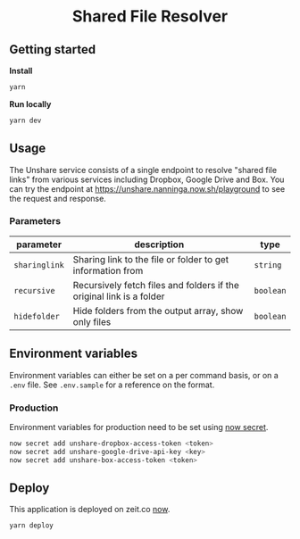 <h1 align="center">Shared File Resolver</h1>

## Getting started

**Install**

```sh
yarn
```

**Run locally**

```sh
yarn dev
```

## Usage

The Unshare service consists of a single endpoint to resolve "shared file links" from various services including Dropbox, Google Drive and Box. You can try the endpoint at https://unshare.nanninga.now.sh/playground to see the request and response.

### Parameters

| parameter     | description                                                          | type      |
| ------------- | -------------------------------------------------------------------- | --------- |
| `sharinglink` | Sharing link to the file or folder to get information from           | `string`  |
| `recursive`   | Recursively fetch files and folders if the original link is a folder | `boolean` |
| `hidefolder`  | Hide folders from the output array, show only files                  | `boolean` |

## Environment variables

Environment variables can either be set on a per command basis, or on a `.env` file. See `.env.sample` for a reference on the format.

### Production

Environment variables for production need to be set using [now secret](https://zeit.co/docs/v2/deployments/environment-variables-and-secrets).

```sh
now secret add unshare-dropbox-access-token <token>
now secret add unshare-google-drive-api-key <key>
now secret add unshare-box-access-token <token>
```

## Deploy

This application is deployed on zeit.co [now](https://zeit.co/docs).

```sh
yarn deploy
```
